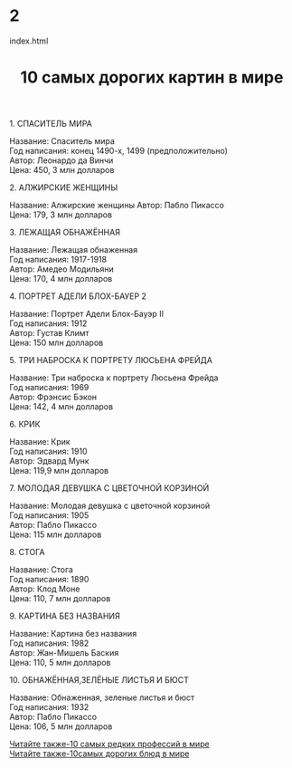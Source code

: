 # 2
index.html

<html>
<header>
<h1>10 самых дорогих картин в мире</h1>
<link rel="stylesheet" href="style.css"/>
</header>
<main>
<p class="b">1. CПАСИТЕЛЬ МИРА</p>
<p>Название: Спаситель мира<br> Год написания: конец 1490-х, 1499 (предположительно)<br> Автор: Леонардо да Винчи<br> Цена: 450, 3 млн долларов<br>
</p>
<p class="b">2. АЛЖИРСКИЕ ЖЕНЩИНЫ</p>
<p>Название: Алжирские женщины<br< Год написания: 1955<br> Автор: Пабло Пикассо<br> Цена: 179, 3 млн долларов<br>
</p>
<p class="b">3. ЛЕЖАЩАЯ ОБНАЖЁННАЯ</p>
<p>Название: Лежащая обнаженная<br>Год написания: 1917-1918<br> Автор: Амедео Модильяни<br> Цена: 170, 4 млн долларов<br>
</p>
<p class="b">4. ПОРТРЕТ АДЕЛИ БЛОХ-БАУЕР 2</p>
<p>Название: Портрет Адели Блох-Бауэр II <br>Год написания: 1912<br> Автор: Густав Климт<br> Цена: 150 млн долларов<br>
</p>
<p class="b">5. ТРИ НАБРОСКА К ПОРТРЕТУ ЛЮСЬЕНА ФРЕЙДА</p>
<p>Название: Три наброска к портрету Люсьена Фрейда<br> Год написания: 1969<br> Автор: Фрэнсис Бэкон <br>Цена: 142, 4 млн долларов<br>
</p>
<p class="b">6. КРИК</p>
<p>Название: Крик <br>Год написания: 1910<br> Автор: Эдвард Мунк <br>Цена: 119,9 млн долларов<br>
</p>
<p class="b">7. МОЛОДАЯ ДЕВУШКА С ЦВЕТОЧНОЙ КОРЗИНОЙ</p>
<p>Название: Молодая девушка с цветочной корзиной<br> Год написания: 1905<br> Автор: Пабло Пикассо <br>Цена: 115 млн долларов<br>
</p>
<p class="b">8. СТОГА</p>
<p>Название: Стога<br> Год написания: 1890<br> Автор: Клод Моне<br> Цена: 110, 7 млн долларов<br>
</p>
<p class="b">9. КАРТИНА БЕЗ НАЗВАНИЯ</p>
<p>Название: Картина без названия <br> Год написания: 1982 <br> Автор: Жан-Мишель Баския <br> Цена: 110, 5 млн долларов<br>
</p>
<p class="b">10. ОБНАЖЁННАЯ,ЗЕЛЁНЫЕ ЛИСТЬЯ И БЮСТ </p>
<p>Название: Обнаженная, зеленые листья и бюст<br> Год написания: 1932<br> Автор: Пабло Пикассо<br> Цена: 106, 5 млн долларов<br>
</p>
<a href="https://htmlbook.ru/html">Читайте также-10 самых редких профессий в мире</a><br>
<a href="https://htmlbook.ru/html">Читайте также-10самых дорогих блюд в мире</a><br>
</main>
</html>

